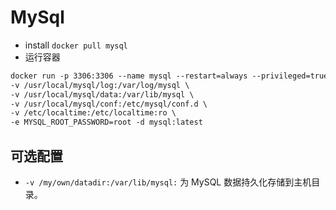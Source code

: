 # MySql

* install `docker pull mysql`
* 运行容器
```md
docker run -p 3306:3306 --name mysql --restart=always --privileged=true \
-v /usr/local/mysql/log:/var/log/mysql \
-v /usr/local/mysql/data:/var/lib/mysql \
-v /usr/local/mysql/conf:/etc/mysql/conf.d \
-v /etc/localtime:/etc/localtime:ro \
-e MYSQL_ROOT_PASSWORD=root -d mysql:latest
````


## 可选配置

* `-v /my/own/datadir:/var/lib/mysql:` 为 MySQL 数据持久化存储到主机目录。